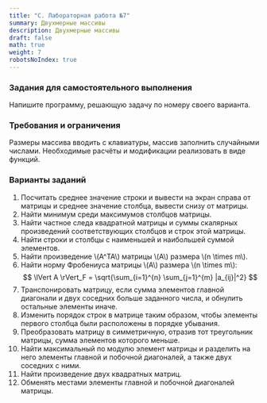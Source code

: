```yaml
---
title: "C. Лабораторная работа №7"
summary: Двухмерные массивы
description: Двухмерные массивы
draft: false
math: true
weight: 7
robotsNoIndex: true
---
```


### Задания для самостоятельного выполнения

Напишите программу, решающую задачу по номеру своего варианта.

### Требования и ограничения

Размеры массива вводить с клавиатуры, массив заполнить случайными числами. Необходимые расчёты и модификации реализовать в виде функций.

### Варианты заданий

1. Посчитать среднее значение строки и вывести на экран справа от матрицы и среднее значение столбца, вывести снизу от матрицы.
2. Найти минимум среди максимумов столбцов матрицы.
3. Найти частное следа квадратной матрицы и суммы скалярных произведений соответствующих столбцов и строк этой матрицы.
4. Найти строки и столбцы с наименьшей и наибольшей суммой элементов.
5. Найти произведение \\(A^TA\\) матрицы \\(A\\) размера \\(n \times m\\).
6. Найти норму Фробениуса матрицы \\(A\\) размера \\(n \times m\\):
$$ \lVert A \rVert_F = \sqrt{\sum_{i=1}^{n} \sum_{j=1}^{m} |a_{ij}|^2} $$
7. Транспонировать матрицу, если сумма элементов главной диагонали и двух соседних больше заданного числа, и обнулить остальные элементы иначе.
8. Изменить порядок строк в матрице таким образом, чтобы элементы первого столбца были расположены в порядке убывания.
9. Преобразовать матрицу в симметричную, отразив тот треугольник матрицы, сумма элементов которого меньше.
10. Найти максимальный по модулю элемент матрицы и разделить на него элементы главной и побочной диагоналей, а также двух соседних с ними.
11. Найти произведение двух квадратных матриц.
12. Обменять местами элементы главной и побочной диагоналей матрицы.
